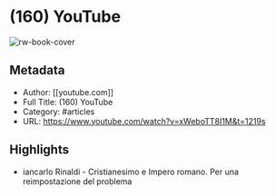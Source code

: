 # (160) YouTube

![rw-book-cover](https://readwise-assets.s3.amazonaws.com/static/images/article1.be68295a7e40.png)

## Metadata
- Author: [[youtube.com]]
- Full Title: (160) YouTube
- Category: #articles
- URL: https://www.youtube.com/watch?v=xWeboTT8I1M&t=1219s

## Highlights
- iancarlo Rinaldi - Cristianesimo e Impero romano. Per una reimpostazione del problema
